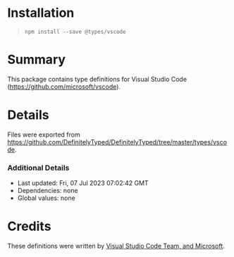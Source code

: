 # Installation
> `npm install --save @types/vscode`

# Summary
This package contains type definitions for Visual Studio Code (https://github.com/microsoft/vscode).

# Details
Files were exported from https://github.com/DefinitelyTyped/DefinitelyTyped/tree/master/types/vscode.

### Additional Details
 * Last updated: Fri, 07 Jul 2023 07:02:42 GMT
 * Dependencies: none
 * Global values: none

# Credits
These definitions were written by [Visual Studio Code Team, and Microsoft](https://github.com/microsoft).
